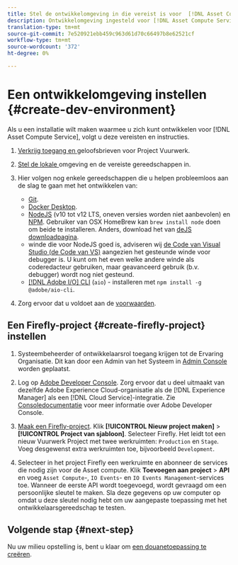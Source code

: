 ```yaml
---
title: Stel de ontwikkelomgeving in die vereist is voor  [!DNL Asset Compute Service].
description: Ontwikkelomgeving ingesteld voor [!DNL Asset Compute Service] om aangepaste code te maken en te testen.
translation-type: tm+mt
source-git-commit: 7e520921ebb459c963d61d70c66497b8e62521cf
workflow-type: tm+mt
source-wordcount: '372'
ht-degree: 0%

---
```



# Een ontwikkelomgeving instellen {#create-dev-environment}

Als u een installatie wilt maken waarmee u zich kunt ontwikkelen voor [!DNL Asset Compute Service], volgt u deze vereisten en instructies.

1. [Verkrijg toegang en ](https://github.com/AdobeDocs/project-firefly/blob/master/getting_started/setup.md#acquire-access-and-credentials) geloofsbrieven voor Project Vuurwerk.

1. [Stel de lokale ](https://github.com/AdobeDocs/project-firefly/blob/master/getting_started/setup.md#local-environment-set-up) omgeving en de vereiste gereedschappen in.

1. Hier volgen nog enkele gereedschappen die u helpen probleemloos aan de slag te gaan met het ontwikkelen van:

   * [Git](https://git-scm.com/).
   * [Docker Desktop](https://www.docker.com/get-started).
   * [NodeJS](https://nodejs.org) (v10 tot v12 LTS, oneven versies worden niet aanbevolen) en  [NPM](https://www.npmjs.com). Gebruiker van OSX HomeBrew kan `brew install node` doen om beide te installeren. Anders, download het van [deJS downloadpagina](https://nodejs.org/en/).
   * winde die voor NodeJS goed is, adviseren wij [de Code van Visual Studio (de Code van VS)](https://code.visualstudio.com) aangezien het gesteunde winde voor debugger is. U kunt om het even welke andere winde als coderedacteur gebruiken, maar geavanceerd gebruik (b.v. debugger) wordt nog niet gesteund.
   * [[!DNL Adobe I/O] CLI](https://github.com/adobe/aio-cli) (`aio`) - installeren met  `npm install -g @adobe/aio-cli`.

1. Zorg ervoor dat u voldoet aan de [voorwaarden](/help/understand-extensibility.md#prerequisites-and-provisioning).

## Een Firefly-project {#create-firefly-project} instellen

1. Systeembeheerder of ontwikkelaarsrol toegang krijgen tot de Ervaring Organisatie. Dit kan door een Admin van het Systeem in [Admin Console](https://adminconsole.adobe.com/overview) worden geplaatst.

1. Log op [Adobe Developer Console](https://console.adobe.io/). Zorg ervoor dat u deel uitmaakt van dezelfde Adobe Experience Cloud-organisatie als de [!DNL Experience Manager] als een [!DNL Cloud Service]-integratie. Zie [Consoledocumentatie](https://www.adobe.io/apis/experienceplatform/console/docs.html) voor meer informatie over Adobe Developer Console.

1. [Maak een Firefly-project](https://www.adobe.io/apis/experienceplatform/project-firefly/docs.html#!AdobeDocs/project-firefly/master/getting_started/first_app.md). Klik **[!UICONTROL Nieuw project maken]** > **[!UICONTROL Project van sjabloon]**. Selecteer Firefly. Het leidt tot een nieuw Vuurwerk Project met twee werkruimten: `Production` en `Stage`. Voeg desgewenst extra werkruimten toe, bijvoorbeeld `Development`.

1. Selecteer in het project Firefly een werkruimte en abonneer de services die nodig zijn voor de Asset compute. Klik **Toevoegen aan project** > **API** en voeg `Asset Compute`-, `IO Events`- en `IO Events Management`-services toe. Wanneer de eerste API wordt toegevoegd, wordt gevraagd om een persoonlijke sleutel te maken. Sla deze gegevens op uw computer op omdat u deze sleutel nodig hebt om uw aangepaste toepassing met het ontwikkelaarsgereedschap te testen.

## Volgende stap {#next-step}

Nu uw milieu opstelling is, bent u klaar om [een douanetoepassing te creëren](develop-custom-application.md).

<!-- TBD items for later:
 
* Any steps in the beginning that lead to gotchas later should be called out for caution? For example,
  * don't change some defaults initially
  * know risks when deviating from standard path
  * naming conventions to follow
  * Retrieve and format credentials (YAML file details)
-->
